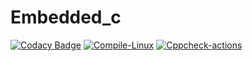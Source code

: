 # Embedded_c
[![Codacy Badge](https://app.codacy.com/project/badge/Grade/3ca3736e2e804248bee71d0b7c0d167d)](https://www.codacy.com/gh/stepin280515/Embedded_c/dashboard?utm_source=github.com&amp;utm_medium=referral&amp;utm_content=stepin280515/Embedded_c&amp;utm_campaign=Badge_Grade)
[![Compile-Linux](https://github.com/stepin280515/Embedded_c/actions/workflows/compile.yml/badge.svg)](https://github.com/stepin280515/Embedded_c/actions/workflows/compile.yml)
[![Cppcheck-actions](https://github.com/stepin280515/Embedded_c/actions/workflows/cppcheck.yml/badge.svg)](https://github.com/stepin280515/Embedded_c/actions/workflows/cppcheck.yml)
